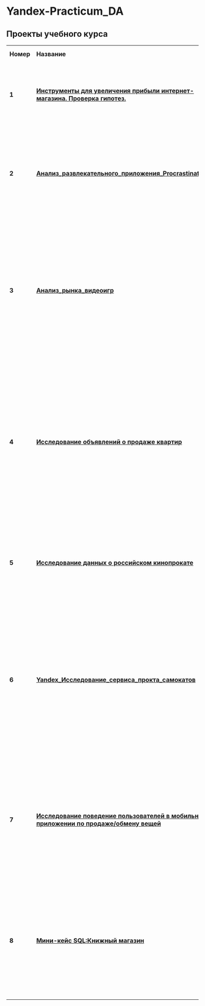 # Yandex-Practicum_DA

## <b>Проекты учебного курса</b></a>

<table>
<tr>
<td><b>Номер</b></td>
<td><b>Название</b></td>
<td><b>Описание проекта</b></td>
<td><b>Используемые инструменты</b></td>
<tr>
<td><b>1</b></td>
<td><a href="https://github.com/m-dergacheva/Yandex-Practicum_DA/blob/main/Yandex_%D0%90%D0%BD%D0%B0%D0%BB%D0%B8%D0%B7_%D0%BF%D1%83%D1%82%D0%B5%D0%B9_%D1%83%D0%B2%D0%B5%D0%BB%D0%B8%D1%87%D0%B5%D0%BD%D0%B8%D1%8F_%D0%BF%D1%80%D0%B8%D0%B1%D1%8B%D0%BB%D0%B8_%D0%B8%D0%BD%D1%82%D0%B5%D1%80%D0%BD%D0%B5%D1%82_%D0%BC%D0%B0%D0%B3%D0%B0%D0%B7%D0%B8%D0%BD%D0%B0.ipynb" target="_blank"><b>Инструменты для увеличения прибыли интернет-магазина. Проверка гипотез.</b></a></td>
<td>Вместе с Отделом маркетинга был подготовлен список гипотез для увеличения выручки.Приоритизировать гипотезы, запустить A/B-тест и проанализировать результаты. </td>
<td><b>pandas, seaborn ,matplotlib,plotly, scipy, A/B-тестирование</b>
<tr>
  
<td> <b>2</b></td>
<td><a href="https://github.com/m-dergacheva/Yandex-Practicum_DA/blob/main/Yandex_%D0%90%D0%BD%D0%B0%D0%BB%D0%B8%D0%B7_%D1%80%D0%B0%D0%B7%D0%B2%D0%BB%D0%B5%D0%BA%D0%B0%D1%82%D0%B5%D0%BB%D1%8C%D0%BD%D0%BE%D0%B3%D0%BE_%D0%BF%D1%80%D0%B8%D0%BB%D0%BE%D0%B6%D0%B5%D0%BD%D0%B8%D1%8F_Procrastinate_Pro%2B.ipynb" target="_blank"><b>Анализ_развлекательного_приложения_Procrastinate_Pro+</b></a></td>
<td>Procrastinate Pro+ - развлекательное приложение. Несмотря на огромные вложения в рекламу, последние несколько месяцев компания терпит убытки. Необходимо провести анализ для определения факторов способствущие оттоку клиентов и окупаемости рекламы</td>
<td><b>pandas, seaborn ,matplotlib,plotly, numpy</b>
<tr>

<td> <b>3</b></td>
<td><a href="https://github.com/m-dergacheva/Yandex-Practicum_DA/blob/main/Yandex_%D0%90%D0%BD%D0%B0%D0%BB%D0%B8%D0%B7_%D1%80%D1%8B%D0%BD%D0%BA%D0%B0_%D0%B2%D0%B8%D0%B4%D0%B5%D0%BE%D0%B8%D0%B3%D1%80.ipynb" target="_blank"><b>Анализ_рынка_видеоигр</b></a></td>
<td>Интернет-магазин «Стримчик», который продаёт по всему миру компьютерные игры. Из открытых источников доступны исторические данные о продажах игр, оценки пользователей и экспертов, жанры и платформы (например, Xbox или PlayStation). Необходимо выявить определяющие успешность игры закономерности. Это позволит сделать ставку на потенциально популярный продукт и спланировать рекламные кампании.</td>
<td></b>pandas, seaborn ,matplotlib,plotly, numpy</b></td>

<tr>
<td> <b>4</b></td>
<td><a href="https://github.com/m-dergacheva/Yandex-Practicum_DA/blob/main/Yandex_%D0%90%D0%BD%D0%B0%D0%BB%D0%B8%D0%B7_%D1%80%D1%8B%D0%BD%D0%BA%D0%B0_%D0%BD%D0%B5%D0%B4%D0%B2%D0%B8%D0%B6%D0%B8%D0%BC%D0%BE%D1%81%D1%82%D0%B8.ipynb" target="_blank"><b>Исследование объявлений о продаже квартир</b></td>
<td>Имеются данные сервиса Яндекс.Недвижимость — архив объявлений о продаже квартир в Санкт-Петербурге и соседних населённых пунктов за несколько лет. Нужно определить рыночную стоимость объектов недвижимости. Задача — определить набор параметров имеющие связь/влияние на определение рыночной стоимости недвижимости. Это позволит построить автоматизированную систему: она отследит аномалии и мошенническую деятельность.</td>
<td><b>pandas, matplotlib</b></td>

<tr>
<td> <b>5</b></td>
<td><a href="https://github.com/m-dergacheva/Yandex-Practicum_DA/blob/main/Yandex_%D0%98%D1%81%D1%81%D0%BB%D0%B5%D0%B4%D0%BE%D0%B2%D0%B0%D0%BD%D0%B8%D0%B5_%D1%80%D1%8B%D0%BD%D0%BA%D0%B0_%D0%BA%D0%B8%D0%BD%D0%BE%D0%BF%D1%80%D0%BE%D0%BA%D0%B0%D1%82%D0%B0.ipynb" target="_blank"><b>Исследование данных о российском кинопрокате</b></a></td>
<td>Набор данных содержит информацию о прокатных удостоверениях, сборах и государственной поддержке фильмов, а также информацию с сайта КиноПоиск. Нужно изучить рынок российского кинопроката и выявить текущие тренды
<td>pandas, matplotlib, seaborn</td>
<tr>

<td> <b>6</b></td>
<td><a href="https://github.com/m-dergacheva/Yandex-Practicum_DA/blob/main/Yandex_%D0%98%D1%81%D1%81%D0%BB%D0%B5%D0%B4%D0%BE%D0%B2%D0%B0%D0%BD%D0%B8%D0%B5_%D1%81%D0%B5%D1%80%D0%B2%D0%B8%D1%81%D0%B0_%D0%BF%D1%80%D0%BE%D0%BA%D1%82%D0%B0_%D1%81%D0%B0%D0%BC%D0%BE%D0%BA%D0%B0%D1%82%D0%BE%D0%B2.ipynb"><b>Yandex_Исследование_сервиса_прокта_самокатов</b></a></td>
<td>
Были переданы данные о некоторых пользователях из нескольких городов, а также об их поездках. Проанализируйте данные и проверьте некоторые гипотезы, которые могут помочь бизнесу вырасти. Чтобы совершать поездки по городу, пользователи сервиса GoFast пользуются мобильным приложением. Сервисом можно пользоваться: без подписки или с подпиской Ultra
Цель исследования: Продакт-менеджеры сервиса хотят увеличить количество пользователей с подпиской.</td>
<td>pandas, seaborn ,matplotlib,plotly, numpy, scipy</td>
<tr>

<td> <b>7</b></td>
<td><a href="https://github.com/m-dergacheva/Yandex-Practicum_DA/blob/main/Yandex_%D0%9C%D0%BE%D0%B1%D0%B8%D0%BB%D1%8C%D0%BD%D1%8B%D0%B5_%D0%BF%D1%80%D0%B8%D0%BB%D0%BE%D0%B6%D0%B5%D0%BD%D0%B8%D1%8F.ipynb"><b>Исследование поведение пользователей в мобильном приложении по продаже/обмену вещей</b></a></td>
<td>Представлены данные о сессиях пользователей, которые пользовались мобильным приложением по продаже вещей. В рамках данного исследования необходимо найти популярный сценарий, который приводит к целевому действию (просмотра контактов), а также оценить, какие действия чаще совершают те пользователи, которые просматривают контакты. </td>
<td>pandas, seaborn ,matplotlib,plotly, numpy, scipy, tqdm </td>
<tr>

<td> <b>8</b></td>
<td><a href="https://github.com/m-dergacheva/Yandex-Practicum_DA/blob/main/SQL_%D0%9A%D0%BD%D0%B8%D0%B6%D0%BD%D1%8B%D0%B9_%D0%BC%D0%B0%D0%B3%D0%B0%D0%B7%D0%B8%D0%BD.ipynb"><b>Мини-кейс SQL:Книжный магазин</b></a></td>
<td>Компания решила быть на волне и купила крупный сервис для чтения книг по подписке. Ваша первая задача как аналитика — проанализировать базу данных. В ней — информация о книгах, издательствах, авторах, а также пользовательские обзоры книг. Цель: обозначить паттерны, чтобы сформулировать ценностное предложение для нового продукта. </td>
<td>SQL </td>
<tr>
  
</table>
<br/><br/>
